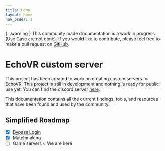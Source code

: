 ```yaml
---
title: Home
layout: home
nav_order: 1
---
```


{: .warning }
This community made documentation is a work in progress (Use Case are not done). If you would like to contribute, please feel free to make a pull request on [GitHub](https://github.com/NotBlue-Dev/NotBlue-Dev.github.io).

# EchoVR custom server
This project has been created to work on creating custom servers for EchoVR. This project is still in development and nothing is ready for public use yet.
You can find the discord server [here](https://discord.gg/FAp64326as).

This documentation contains all the current findings, tools, and resources that have been found and used by the community.

## Simplified Roadmap
- [x] [Bypass Login]
- [x] Matchmaking 
- [ ] Game servers < We are here

[Bypass Login]: https://notblue-dev.github.io/Patches/patches.html

